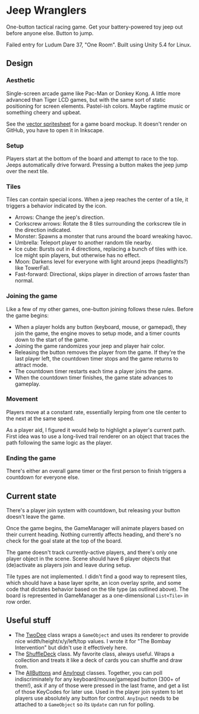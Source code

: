 # Jeep Wranglers

One-button tactical racing game. Get your battery-powered toy jeep out before
anyone else. Button to jump.

Failed entry for Ludum Dare 37, "One Room". Built using Unity 5.4 for Linux.

## Design

### Aesthetic

Single-screen arcade game like Pac-Man or Donkey Kong. A little more advanced
than Tiger LCD games, but with the same sort of static positioning for screen
elements. Pastel-ish colors. Maybe ragtime music or something cheery and upbeat.

See the [vector spritesheet](Assets/images/sprites.svg) for a game board mockup.
It doesn't render on GitHub, you have to open it in Inkscape.

### Setup

Players start at the bottom of the board and attempt to race to the top. Jeeps
automatically drive forward. Pressing a button makes the jeep jump over the
next tile.

### Tiles

Tiles can contain special icons. When a jeep reaches the center of a tile, it
triggers a behavior indicated by the icon.

- Arrows: Change the jeep's direction.
- Corkscrew arrows: Rotate the 8 tiles surrounding the corkscrew tile in the
  direction indicated.
- Monster: Spawns a monster that runs around the board wreaking havoc.
- Umbrella: Teleport player to another random tile nearby.
- Ice cube: Bursts out in 4 directions, replacing a bunch of tiles with ice. Ice
  might spin players, but otherwise has no effect.
- Moon: Darkens level for everyone with light around jeeps (headlights?) like
  TowerFall.
- Fast-forward: Directional, skips player in direction of arrows faster than
  normal.

### Joining the game

Like a few of my other games, one-button joining follows these rules. Before the
game begins:

- When a player holds any button (keyboard, mouse, or gamepad), they join the
  game, the engine moves to setup mode, and a timer counts down to the start of
  the game.
- Joining the game randomizes your jeep and player hair color.
- Releasing the button removes the player from the game. If they're the last
  player left, the countdown timer stops and the game returns to attract mode.
- The countdown timer restarts each time a player joins the game.
- When the countdown timer finishes, the game state advances to gameplay.

### Movement

Players move at a constant rate, essentially lerping from one tile center to the
next at the same speed.

As a player aid, I figured it would help to highlight a player's current path.
First idea was to use a long-lived trail renderer on an object that traces the
path following the same logic as the player.

### Ending the game

There's either an overall game timer or the first person to finish triggers
a countdown for everyone else.

## Current state

There's a player join system with countdown, but releasing your button doesn't
leave the game.

Once the game begins, the GameManager will animate players based on their
current heading. Nothing currently affects heading, and there's no check for
the goal state at the top of the board.

The game doesn't track currently-active players, and there's only one player
object in the scene. Scene should have 6 player objects that (de)activate as
players join and leave during setup.

Tile types are not implemented. I didn't find a good way to represent tiles,
which should have a base layer sprite, an icon overlay sprite, and some code
that dictates behavior based on the tile type (as outlined above). The board is
represented in GameManager as a one-dimensional `List<Tile>` in row order.

## Useful stuff

- The [TwoDee](Assets/scripts/TwoDee.cs) class wraps a `GameObject` and uses its
  renderer to provide nice width/height/x/y/left/top values. I wrote it for
  "The Bombay Intervention" but didn't use it effectively here.
- The [ShuffleDeck](Assets/scripts/ShuffleDeck.cs) class. My favorite class,
  always useful. Wraps a collection and treats it like a deck of cards you can
  shuffle and draw from.
- The [AllButtons](Assets/scripts/AllButtons.cs) and [AnyInput](Assets/scripts/AnyInput.cs)
  classes. Together, you can poll indiscriminately for any keyboard/mouse/gamepad
  button (300+ of them!), ask if any of those were pressed in the last frame,
  and get a list of those KeyCodes for later use. Used in the player join system
  to let players use absolutely any button for control. `AnyInput` needs to be
  attached to a `GameObject` so its `Update` can run for polling.

